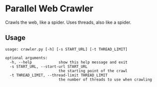 # Parallel Web Crawler

Crawls the web, like a spider. Uses threads, also like a spider.

## Usage

```
usage: crawler.py [-h] [-s START_URL] [-t THREAD_LIMIT]

optional arguments:
  -h, --help            show this help message and exit
  -s START_URL, --start-url START_URL
                        the starting point of the crawl
  -t THREAD_LIMIT, --thread-limit THREAD_LIMIT
                        the number of threads to use when crawling
```
